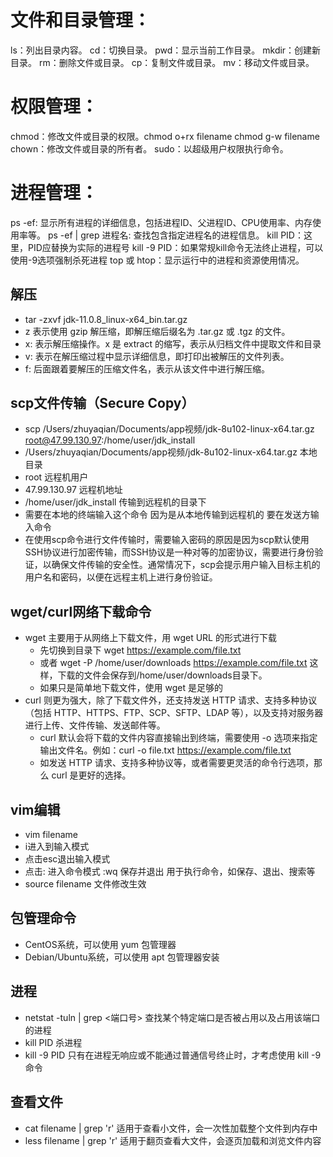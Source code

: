 # 文件和目录管理：
ls：列出目录内容。
cd：切换目录。
pwd：显示当前工作目录。
mkdir：创建新目录。
rm：删除文件或目录。
cp：复制文件或目录。
mv：移动文件或目录。

# 权限管理：
chmod：修改文件或目录的权限。chmod o+rx filename  chmod g-w filename
chown：修改文件或目录的所有者。
sudo：以超级用户权限执行命令。


# 进程管理：
ps -ef: 显示所有进程的详细信息，包括进程ID、父进程ID、CPU使用率、内存使用率等。
ps -ef | grep 进程名: 查找包含指定进程名的进程信息。
kill PID：这里，PID应替换为实际的进程号
kill -9 PID：如果常规kill命令无法终止进程，可以使用-9选项强制杀死进程
top 或 htop：显示运行中的进程和资源使用情况。



## 解压
- tar -zxvf jdk-11.0.8_linux-x64_bin.tar.gz  
- z 表示使用 gzip 解压缩，即解压缩后缀名为 .tar.gz 或 .tgz 的文件。
- x: 表示解压缩操作。x 是 extract 的缩写，表示从归档文件中提取文件和目录
- v: 表示在解压缩过程中显示详细信息，即打印出被解压的文件列表。
- f: 后面跟着要解压的压缩文件名，表示从该文件中进行解压缩。


## scp文件传输（Secure Copy）
- scp /Users/zhuyaqian/Documents/app视频/jdk-8u102-linux-x64.tar.gz root@47.99.130.97:/home/user/jdk_install
- /Users/zhuyaqian/Documents/app视频/jdk-8u102-linux-x64.tar.gz 本地目录
- root 远程机用户
- 47.99.130.97 远程机地址
- /home/user/jdk_install 传输到远程机的目录下
- 需要在本地的终端输入这个命令 因为是从本地传输到远程机的 要在发送方输入命令
- 在使用scp命令进行文件传输时，需要输入密码的原因是因为scp默认使用SSH协议进行加密传输，而SSH协议是一种对等的加密协议，需要进行身份验证，以确保文件传输的安全性。通常情况下，scp会提示用户输入目标主机的用户名和密码，以便在远程主机上进行身份验证。


## wget/curl网络下载命令
- wget 主要用于从网络上下载文件，用 wget URL 的形式进行下载
  - 先切换到目录下 wget https://example.com/file.txt
  - 或者 wget -P /home/user/downloads https://example.com/file.txt  这样，下载的文件会保存到/home/user/downloads目录下。
  - 如果只是简单地下载文件，使用 wget 是足够的
- curl 则更为强大，除了下载文件外，还支持发送 HTTP 请求、支持多种协议（包括 HTTP、HTTPS、FTP、SCP、SFTP、LDAP 等），以及支持对服务器进行上传、文件传输、发送邮件等。
  - curl 默认会将下载的文件内容直接输出到终端，需要使用 -o 选项来指定输出文件名。例如：curl -o file.txt https://example.com/file.txt
  - 如发送 HTTP 请求、支持多种协议等，或者需要更灵活的命令行选项，那么 curl 是更好的选择。
  
  
## vim编辑
- vim filename
- i进入到输入模式
- 点击esc退出输入模式
- 点击: 进入命令模式 :wq 保存并退出  用于执行命令，如保存、退出、搜索等
- source filename 文件修改生效


## 包管理命令
- CentOS系统，可以使用 yum 包管理器
- Debian/Ubuntu系统，可以使用 apt 包管理器安装


## 进程
- netstat -tuln | grep <端口号>    查找某个特定端口是否被占用以及占用该端口的进程
- kill PID    杀进程
- kill -9 PID    只有在进程无响应或不能通过普通信号终止时，才考虑使用 kill -9 命令


## 查看文件
- cat filename | grep 'r'  适用于查看小文件，会一次性加载整个文件到内存中
- less filename | grep 'r'  适用于翻页查看大文件，会逐页加载和浏览文件内容